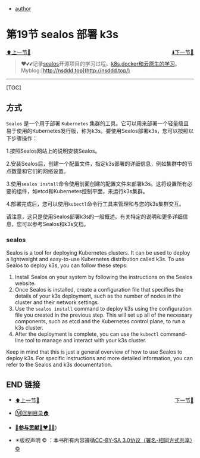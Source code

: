 + [author](http://nsddd.top)

# 第19节 sealos 部署 k3s

<div><a href = '18.md' style='float:left'>⬆️上一节🔗  </a><a href = '20.md' style='float: right'>  ⬇️下一节🔗</a></div>
<br>

> ❤️💕💕记录[sealos](https://github.com/3293172751/sealos)开源项目的学习过程。[k8s,docker和云原生的学习](https://github.com/3293172751/sealos)。Myblog:[http://nsddd.top](http://nsddd.top/)

---
[TOC]

## 方式

`Sealos` 是一个用于部署 `Kubernetes` 集群的工具。它可以用来部署一个轻量级且易于使用的Kubernetes发行版，称为k3s。要使用Sealos部署k3s，您可以按照以下步骤操作：

1.按照Sealos网站上的说明安装Sealos。

2.安装Sealos后，创建一个配置文件，指定k3s部署的详细信息，例如集群中的节点数量和它们的网络设置。

3.使用`sealos install`命令使用前面创建的配置文件来部署k3s。这将设置所有必要的组件，如etcd和Kubernetes控制平面，来运行k3s集群。

4.部署完成后，您可以使用`kubectl`命令行工具来管理和与您的k3s集群交互。

请注意，这只是使用Sealos部署k3s的一般概述。有关特定的说明和更多详细信息，您可以参考Sealos和k3s文档。



### sealos

Sealos is a tool for deploying Kubernetes clusters. It can be used to deploy a lightweight and easy-to-use Kubernetes distribution called k3s. To use Sealos to deploy k3s, you can follow these steps:

1. Install Sealos on your system by following the instructions on the Sealos website.
2. Once Sealos is installed, create a configuration file that specifies the details of your k3s deployment, such as the number of nodes in the cluster and their network settings.
3. Use the `sealos install` command to deploy k3s using the configuration file you created in the previous step. This will set up all of the necessary components, such as etcd and the Kubernetes control plane, to run a k3s cluster.
4. After the deployment is complete, you can use the `kubectl` command-line tool to manage and interact with your k3s cluster.

Keep in mind that this is just a general overview of how to use Sealos to deploy k3s. For specific instructions and more detailed information, you can refer to the Sealos and k3s documentation.







## END 链接
<ul><li><div><a href = '18.md' style='float:left'>⬆️上一节🔗  </a><a href = '20.md' style='float: right'>  ️下一节🔗</a></div></li></ul>

+ [Ⓜ️回到目录🏠](../README.md)

+ [**🫵参与贡献💞❤️‍🔥💖**](https://nsddd.top/archives/contributors))

+ ✴️版权声明 &copy; ：本书所有内容遵循[CC-BY-SA 3.0协议（署名-相同方式共享）&copy;](http://zh.wikipedia.org/wiki/Wikipedia:CC-by-sa-3.0协议文本) 


